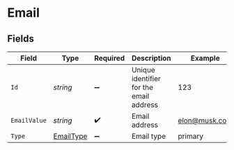 # Email


## Fields

| Field                                             | Type                                              | Required                                          | Description                                       | Example                                           |
| ------------------------------------------------- | ------------------------------------------------- | ------------------------------------------------- | ------------------------------------------------- | ------------------------------------------------- |
| `Id`                                              | *string*                                          | :heavy_minus_sign:                                | Unique identifier for the email address           | 123                                               |
| `EmailValue`                                      | *string*                                          | :heavy_check_mark:                                | Email address                                     | elon@musk.com                                     |
| `Type`                                            | [EmailType](../../Models/Components/EmailType.md) | :heavy_minus_sign:                                | Email type                                        | primary                                           |